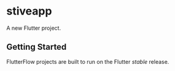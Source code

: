 # stiveapp

A new Flutter project.

## Getting Started

FlutterFlow projects are built to run on the Flutter _stable_ release.
